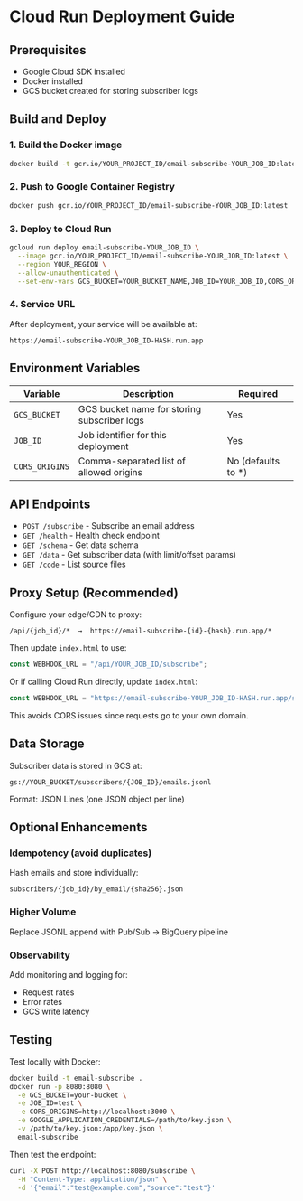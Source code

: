 # Cloud Run Deployment Guide

## Prerequisites
- Google Cloud SDK installed
- Docker installed
- GCS bucket created for storing subscriber logs

## Build and Deploy

### 1. Build the Docker image
```bash
docker build -t gcr.io/YOUR_PROJECT_ID/email-subscribe-YOUR_JOB_ID:latest .
```

### 2. Push to Google Container Registry
```bash
docker push gcr.io/YOUR_PROJECT_ID/email-subscribe-YOUR_JOB_ID:latest
```

### 3. Deploy to Cloud Run
```bash
gcloud run deploy email-subscribe-YOUR_JOB_ID \
  --image gcr.io/YOUR_PROJECT_ID/email-subscribe-YOUR_JOB_ID:latest \
  --region YOUR_REGION \
  --allow-unauthenticated \
  --set-env-vars GCS_BUCKET=YOUR_BUCKET_NAME,JOB_ID=YOUR_JOB_ID,CORS_ORIGINS=https://your-site.com
```

### 4. Service URL
After deployment, your service will be available at:
```
https://email-subscribe-YOUR_JOB_ID-HASH.run.app
```

## Environment Variables

| Variable | Description | Required |
|----------|-------------|----------|
| `GCS_BUCKET` | GCS bucket name for storing subscriber logs | Yes |
| `JOB_ID` | Job identifier for this deployment | Yes |
| `CORS_ORIGINS` | Comma-separated list of allowed origins | No (defaults to *) |

## API Endpoints

- `POST /subscribe` - Subscribe an email address
- `GET /health` - Health check endpoint
- `GET /schema` - Get data schema
- `GET /data` - Get subscriber data (with limit/offset params)
- `GET /code` - List source files

## Proxy Setup (Recommended)

Configure your edge/CDN to proxy:
```
/api/{job_id}/*  →  https://email-subscribe-{id}-{hash}.run.app/*
```

Then update `index.html` to use:
```javascript
const WEBHOOK_URL = "/api/YOUR_JOB_ID/subscribe";
```

Or if calling Cloud Run directly, update `index.html`:
```javascript
const WEBHOOK_URL = "https://email-subscribe-YOUR_JOB_ID-HASH.run.app/subscribe";
```

This avoids CORS issues since requests go to your own domain.

## Data Storage

Subscriber data is stored in GCS at:
```
gs://YOUR_BUCKET/subscribers/{JOB_ID}/emails.jsonl
```

Format: JSON Lines (one JSON object per line)

## Optional Enhancements

### Idempotency (avoid duplicates)
Hash emails and store individually:
```
subscribers/{job_id}/by_email/{sha256}.json
```

### Higher Volume
Replace JSONL append with Pub/Sub → BigQuery pipeline

### Observability
Add monitoring and logging for:
- Request rates
- Error rates
- GCS write latency

## Testing

Test locally with Docker:
```bash
docker build -t email-subscribe .
docker run -p 8080:8080 \
  -e GCS_BUCKET=your-bucket \
  -e JOB_ID=test \
  -e CORS_ORIGINS=http://localhost:3000 \
  -e GOOGLE_APPLICATION_CREDENTIALS=/path/to/key.json \
  -v /path/to/key.json:/app/key.json \
  email-subscribe
```

Then test the endpoint:
```bash
curl -X POST http://localhost:8080/subscribe \
  -H "Content-Type: application/json" \
  -d '{"email":"test@example.com","source":"test"}'
```

